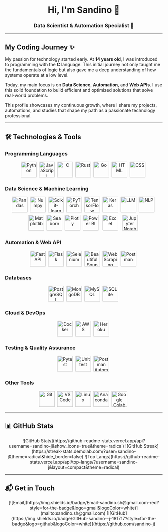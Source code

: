 <h1 align="center">Hi, I'm <strong>Sandino</strong> 👋</h1>
<h3 align="center">Data Scientist & Automation Specialist 🤖</h3>

---

## My Coding Journey ✨

My passion for technology started early. At **14 years old**, I was introduced to programming with the **C** language. This initial journey not only taught me the fundamentals of logic but also gave me a deep understanding of how systems operate at a low level.

Today, my main focus is on **Data Science**, **Automation**, and **Web APIs**. I use this solid foundation to build efficient and optimized solutions that solve real-world problems.

This profile showcases my continuous growth, where I share my projects, automations, and studies that shape my path as a passionate technology professional.

---

## 🛠️ Technologies & Tools

### Programming Languages
<div align="center">
  <img src="https://cdn.jsdelivr.net/gh/devicons/devicon/icons/python/python-original.svg" title="Python" alt="Python" width="50" height="50"/>&nbsp;
  <img src="https://cdn.jsdelivr.net/gh/devicons/devicon/icons/javascript/javascript-original.svg" title="JavaScript" alt="JavaScript" width="50" height="50"/>&nbsp;
  <img src="https://cdn.jsdelivr.net/gh/devicons/devicon/icons/c/c-original.svg" title="C" alt="C" width="50" height="50"/>&nbsp;
  <img src="https://cdn.jsdelivr.net/gh/devicons/devicon/icons/rust/rust-plain.svg" title="Rust" alt="Rust" width="50" height="50"/>&nbsp;
  <img src="https://cdn.jsdelivr.net/gh/devicons/devicon/icons/go/go-original-wordmark.svg" title="Go" alt="Go" width="50" height="50"/>&nbsp;
  <img src="https://cdn.jsdelivr.net/gh/devicons/devicon/icons/html5/html5-original.svg" title="HTML" alt="HTML" width="50" height="50"/>&nbsp;
  <img src="https://cdn.jsdelivr.net/gh/devicons/devicon/icons/css3/css3-original.svg" title="CSS" alt="CSS" width="50" height="50"/>&nbsp;
</div>

### Data Science & Machine Learning
<div align="center">
  <img src="https://pandas.pydata.org/static/img/pandas_mark.svg" title="Pandas" alt="Pandas" width="50" height="50"/>&nbsp;
  <img src="https://cdn.jsdelivr.net/gh/devicons/devicon/icons/numpy/numpy-original.svg" title="Numpy" alt="Numpy" width="50" height="50"/>&nbsp;
  <img src="https://scikit-learn.org/stable/_static/sklearn-logo-wordmark.svg" title="Scikit-learn" alt="Scikit-learn" width="50" height="50"/>&nbsp;
  <img src="https://pytorch.org/assets/images/pytorch-logo.svg" title="PyTorch" alt="PyTorch" width="50" height="50"/>&nbsp;
  <img src="https://www.tensorflow.org/images/tf_logo_social.png" title="TensorFlow" alt="TensorFlow" width="50" height="50"/>&nbsp;
  <img src="https://www.kdnuggets.com/wp-content/uploads/keras-logo.png" title="Keras" alt="Keras" width="50" height="50"/>&nbsp;
  <img src="https://img.shields.io/badge/LLM-6699FF?style=for-the-badge&logo=openai&logoColor=white" title="LLM" alt="LLM" width="50" height="50"/>&nbsp;
  <img src="https://img.shields.io/badge/NLP-FF6666?style=for-the-badge&logo=huggingface&logoColor=white" title="NLP" alt="NLP" width="50" height="50"/>&nbsp;
  <img src="https://matplotlib.org/_static/images/logo2.svg" title="Matplotlib" alt="Matplotlib" width="50" height="50"/>&nbsp;
  <img src="https://seaborn.pydata.org/_images/logo-wide-lightbg.svg" title="Seaborn" alt="Seaborn" width="50" height="50"/>&nbsp;
  <img src="https://plotly.com/python/static/images/plotly-logo.svg" title="Plotly" alt="Plotly" width="50" height="50"/>&nbsp;
  <img src="https://upload.wikimedia.org/wikipedia/commons/thumb/1/17/Power_BI_logo_transparent.svg/1200px-Power_BI_logo_transparent.svg.png" title="Power BI" alt="Power BI" width="50" height="50"/>&nbsp;
  <img src="https://cdn.jsdelivr.net/gh/simple-icons/simple-icons/icons/microsoftexcel.svg" title="Excel" alt="Excel" width="50" height="50" style="background-color:white; border-radius:8px; padding:5px;"/>&nbsp;
  <img src="https://jupyter.org/assets/logos/rectanglelogo-greytext-orangebody-greymoons.svg" title="Jupyter Notebook" alt="Jupyter Notebook" width="50" height="50"/>&nbsp;
</div>

### Automation & Web API
<div align="center">
  <img src="https://cdn.jsdelivr.net/gh/devicons/devicon/icons/fastapi/fastapi-original.svg" title="FastAPI" alt="FastAPI" width="50" height="50"/>&nbsp;
  <img src="https://cdn.jsdelivr.net/gh/devicons/devicon/icons/flask/flask-original.svg" title="Flask" alt="Flask" width="50" height="50"/>&nbsp;
  <img src="https://www.selenium.dev/images/selenium_logo_square_green.png" title="Selenium" alt="Selenium" width="50" height="50"/>&nbsp;
  <img src="https://www.crummy.com/software/BeautifulSoup/bs4-logo.png" title="Beautiful Soup" alt="Beautiful Soup" width="50" height="50"/>&nbsp;
  <img src="https://img.shields.io/badge/Web%20Scraping-333333?style=for-the-badge&logo=python&logoColor=white" title="Web Scraping" alt="Web Scraping" width="50" height="50"/>&nbsp;
  <img src="https://www.vectorlogo.zone/logos/getpostman/getpostman-icon.svg" title="Postman" alt="Postman" width="50" height="50"/>&nbsp;
</div>

### Databases
<div align="center">
  <img src="https://cdn.jsdelivr.net/gh/devicons/devicon/icons/postgresql/postgresql-original.svg" title="PostgreSQL" alt="PostgreSQL" width="50" height="50"/>&nbsp;
  <img src="https://cdn.jsdelivr.net/gh/devicons/devicon/icons/mongodb/mongodb-original-wordmark.svg" title="MongoDB" alt="MongoDB" width="50" height="50"/>&nbsp;
  <img src="https://cdn.jsdelivr.net/gh/devicons/devicon/icons/mysql/mysql-original.svg" title="MySQL" alt="MySQL" width="50" height="50"/>&nbsp;
  <img src="https://cdn.jsdelivr.net/gh/devicons/devicon/icons/sqlite/sqlite-original.svg" title="SQLite" alt="SQLite" width="50" height="50"/>&nbsp;
</div>

### Cloud & DevOps
<div align="center">
  <img src="https://cdn.jsdelivr.net/gh/devicons/devicon/icons/docker/docker-original.svg" title="Docker" alt="Docker" width="50" height="50"/>&nbsp;
  <img src="https://cdn.jsdelivr.net/gh/devicons/devicon/icons/amazonwebservices/amazonwebservices-original.svg" title="AWS" alt="AWS" width="50" height="50"/>&nbsp;
  <img src="https://cdn.jsdelivr.net/gh/devicons/devicon/icons/heroku/heroku-original.svg" title="Heroku" alt="Heroku" width="50" height="50"/>&nbsp;
</div>

### Testing & Quality Assurance
<div align="center">
  <img src="https://img.shields.io/badge/pytest-0099cc?style=for-the-badge&logo=pytest&logoColor=white" title="Pytest" alt="Pytest" width="50" height="50"/>&nbsp;
  <img src="https://img.shields.io/badge/unittest-339933?style=for-the-badge&logo=python&logoColor=white" title="Unittest" alt="Unittest" width="50" height="50"/>&nbsp;
  <img src="https://img.shields.io/badge/Postman%20Automation-FF6C37?style=for-the-badge&logo=postman&logoColor=white" title="Postman Automation" alt="Postman Automation" width="50" height="50"/>&nbsp;
</div>

### Other Tools
<div align="center">
  <img src="https://cdn.jsdelivr.net/gh/devicons/devicon/icons/git/git-original.svg" title="Git" alt="Git" width="50" height="50"/>&nbsp;
  <img src="https://cdn.jsdelivr.net/gh/devicons/devicon/icons/vscode/vscode-original.svg" title="VS Code" alt="VS Code" width="50" height="50"/>&nbsp;
  <img src="https://cdn.jsdelivr.net/gh/devicons/devicon/icons/linux/linux-original.svg" title="Linux" alt="Linux" width="50" height="50"/>&nbsp;
  <img src="https://www.vectorlogo.zone/logos/anaconda/anaconda-icon.svg" title="Anaconda" alt="Anaconda" width="50" height="50"/>&nbsp;
  <img src="https://img.shields.io/badge/Google%20Colab-F9AB00?style=for-the-badge&logo=googlecolab&logoColor=white" title="Google Colab" alt="Google Colab" width="50" height="50"/>&nbsp;
</div>

---

## 📊 GitHub Stats
<div align="center">
  ![GitHub Stats](https://github-readme-stats.vercel.app/api?username=sandino-j&show_icons=true&theme=radical)
  ![GitHub Streak](https://streak-stats.demolab.com/?user=sandino-j&theme=radical&hide_border=false)
  ![Top Langs](https://github-readme-stats.vercel.app/api/top-langs/?username=sandino-j&layout=compact&theme=radical)
</div>

---

## 📬 Get in Touch
<div align="center">
  [![Email](https://img.shields.io/badge/Email-sandino.sh@gmail.com-red?style=for-the-badge&logo=gmail&logoColor=white)](mailto:sandino.sh@gmail.com)
  [![GitHub](https://img.shields.io/badge/GitHub-sandino--j-181717?style=for-the-badge&logo=github&logoColor=white)](https://github.com/sandino-j)
</div>
